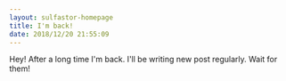 ```yaml
---
layout: sulfastor-homepage
title: I'm back!
date: 2018/12/20 21:55:09
---
```

<p>Hey! After a long time I'm back. I'll be writing new post regularly. Wait for them!</p>
